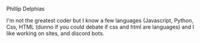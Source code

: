 Phillip Delphias

I'm not the greatest coder but I know a few languages (Javascript, Python, Css, HTML (dunno if you could debate if css and html are languages) and I like working on sites, and discord bots.

<!---
phillipdelphias/phillipdelphias is a ✨ special ✨ repository because its `README.md` (this file) appears on your GitHub profile.
You can click the Preview link to take a look at your changes.
--->
